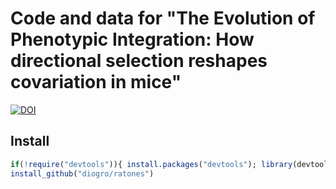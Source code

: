 
# Code and data for "The Evolution of Phenotypic Integration: How directional selection reshapes covariation in mice"

[![DOI](https://zenodo.org/badge/35047728.svg)](https://zenodo.org/badge/latestdoi/35047728)

## Install

```r
if(!require("devtools")){ install.packages("devtools"); library(devtools)}
install_github("diogro/ratones")
```
